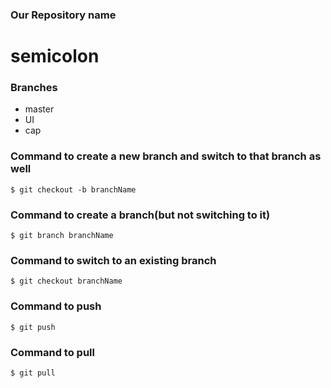 ### Our Repository name 

# semicolon

### Branches 
*	master
*	UI
*	cap

### Command to create a new branch and switch to that branch as well
```$ git checkout -b branchName```

### Command to create a branch(but not switching to it)
```$ git branch branchName```

### Command to switch to an existing branch
```$ git checkout branchName```

### Command to push 
```$ git push```

### Command to pull
```$ git pull```



